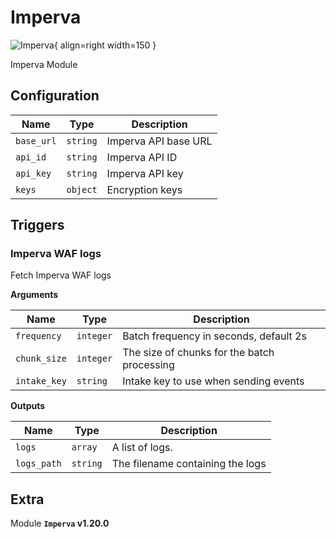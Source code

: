 # Imperva

![Imperva](/assets/playbooks/library/imperva.png){ align=right width=150 }

Imperva Module

## Configuration

| Name      |  Type   |  Description  |
| --------- | ------- | --------------------------- |
| `base_url` | `string` | Imperva API base URL |
| `api_id` | `string` | Imperva API ID |
| `api_key` | `string` | Imperva API key |
| `keys` | `object` | Encryption keys |

## Triggers

### Imperva WAF logs

Fetch Imperva WAF logs

**Arguments**

| Name      |  Type   |  Description  |
| --------- | ------- | --------------------------- |
| `frequency` | `integer` | Batch frequency in seconds, default 2s |
| `chunk_size` | `integer` | The size of chunks for the batch processing |
| `intake_key` | `string` | Intake key to use when sending events |


**Outputs**

| Name      |  Type   |  Description  |
| --------- | ------- | --------------------------- |
| `logs` | `array` | A list of logs. |
| `logs_path` | `string` | The filename containing the logs |


## Extra

Module **`Imperva` v1.20.0**